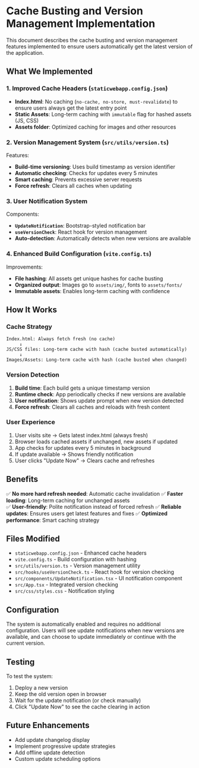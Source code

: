 # Cache Busting and Version Management Implementation

This document describes the cache busting and version management features implemented to ensure users automatically get the latest version of the application.

## What We Implemented

### 1. Improved Cache Headers (`staticwebapp.config.json`)

- **Index.html**: No caching (`no-cache, no-store, must-revalidate`) to ensure users always get the latest entry point
- **Static Assets**: Long-term caching with `immutable` flag for hashed assets (JS, CSS)
- **Assets folder**: Optimized caching for images and other resources

### 2. Version Management System (`src/utils/version.ts`)

Features:

- **Build-time versioning**: Uses build timestamp as version identifier
- **Automatic checking**: Checks for updates every 5 minutes
- **Smart caching**: Prevents excessive server requests
- **Force refresh**: Clears all caches when updating

### 3. User Notification System

Components:

- **`UpdateNotification`**: Bootstrap-styled notification bar
- **`useVersionCheck`**: React hook for version management
- **Auto-detection**: Automatically detects when new versions are available

### 4. Enhanced Build Configuration (`vite.config.ts`)

Improvements:

- **File hashing**: All assets get unique hashes for cache busting
- **Organized output**: Images go to `assets/img/`, fonts to `assets/fonts/`
- **Immutable assets**: Enables long-term caching with confidence

## How It Works

### Cache Strategy

```
Index.html: Always fetch fresh (no cache)
     ↓
JS/CSS files: Long-term cache with hash (cache busted automatically)
     ↓
Images/Assets: Long-term cache with hash (cache busted when changed)
```

### Version Detection

1. **Build time**: Each build gets a unique timestamp version
2. **Runtime check**: App periodically checks if new versions are available
3. **User notification**: Shows update prompt when new version detected
4. **Force refresh**: Clears all caches and reloads with fresh content

### User Experience

1. User visits site → Gets latest index.html (always fresh)
2. Browser loads cached assets if unchanged, new assets if updated
3. App checks for updates every 5 minutes in background
4. If update available → Shows friendly notification
5. User clicks "Update Now" → Clears cache and refreshes

## Benefits

✅ **No more hard refresh needed**: Automatic cache invalidation
✅ **Faster loading**: Long-term caching for unchanged assets  
✅ **User-friendly**: Polite notification instead of forced refresh
✅ **Reliable updates**: Ensures users get latest features and fixes
✅ **Optimized performance**: Smart caching strategy

## Files Modified

- `staticwebapp.config.json` - Enhanced cache headers
- `vite.config.ts` - Build configuration with hashing
- `src/utils/version.ts` - Version management utility
- `src/hooks/useVersionCheck.ts` - React hook for version checking
- `src/components/UpdateNotification.tsx` - UI notification component
- `src/App.tsx` - Integrated version checking
- `src/css/styles.css` - Notification styling

## Configuration

The system is automatically enabled and requires no additional configuration. Users will see update notifications when new versions are available, and can choose to update immediately or continue with the current version.

## Testing

To test the system:

1. Deploy a new version
2. Keep the old version open in browser
3. Wait for the update notification (or check manually)
4. Click "Update Now" to see the cache clearing in action

## Future Enhancements

- Add update changelog display
- Implement progressive update strategies
- Add offline update detection
- Custom update scheduling options
